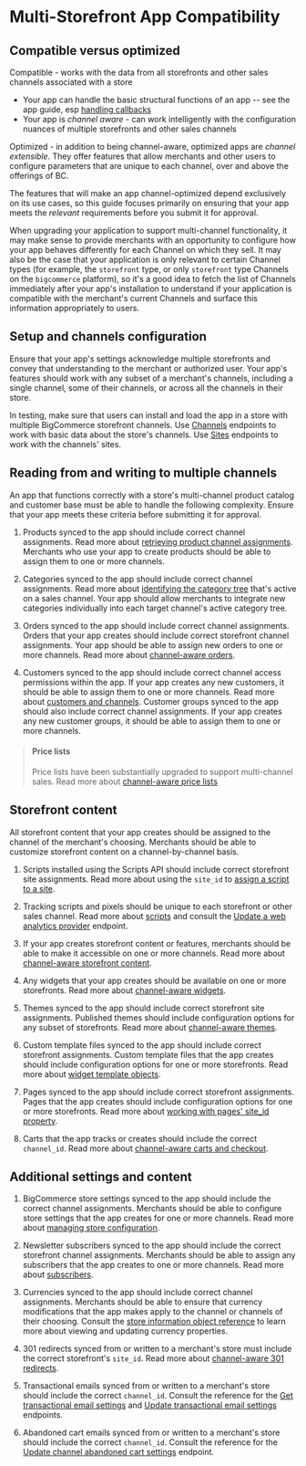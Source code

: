 # Multi-Storefront App Compatibility

## Compatible versus optimized

Compatible - works with the data from all storefronts and other sales channels associated with a store
* Your app can handle the basic structural functions of an app -- see the app guide, esp [handling callbacks]()
* Your app is *channel aware* - can work intelligently with the configuration nuances of multiple storefronts and other sales channels

Optimized - in addition to being channel-aware, optimized apps are *channel extensible*. They offer features that allow merchants and other users to configure parameters that are unique to each channel, over and above the offerings of BC. 

The features that will make an app channel-optimized depend exclusively on its use cases, so this guide focuses primarily on ensuring that your app meets the *relevant* requirements before you submit it for approval.

When upgrading your application to support multi-channel functionality, it may make sense to provide merchants with an opportunity to configure how your app behaves differently for each Channel on which they sell. It may also be the case that your application is only relevant to certain Channel types (for example, the `storefront` type, or only `storefront` type Channels on the `bigcommerce` platform), so it's a good idea to fetch the list of Channels immediately after your app's installation to understand if your application is compatible with the merchant's current Channels and surface this information appropriately to users.

## Setup and channels configuration

Ensure that your app's settings acknowledge multiple storefronts and convey that understanding to the merchant or authorized user. Your app's features should work with any subset of a merchant's channels, including a single channel, some of their channels, or across all the channels in their store. 

In testing, make sure that users can install and load the app in a store with multiple BigCommerce storefront channels. Use [Channels](/api-reference/store-management/channels) endpoints to work with basic data about the store's channels. Use [Sites](/api-reference/store-management/sites) endpoints to work with the channels' sites.


## Reading from and writing to multiple channels

An app that functions correctly with a store's multi-channel product catalog and customer base must be able to handle the following complexity. Ensure that your app meets these criteria before submitting it for approval.

1. Products synced to the app should include correct channel assignments. Read more about [retrieving product channel assignments](https://bigcommerce.stoplight.io/docs/api-beta-multi-storefront/ZG9jOjU0OTY1MDE-products). Merchants who use your app to create products should be able to assign them to one or more channels.
   
2. Categories synced to the app should include correct channel assignments. Read more about [identifying the category tree](/api-docs/multi-storefront/api-guide#categories) that's active on a sales channel. Your app should allow merchants to integrate new categories individually into each target channel's active category tree.
   
3. Orders synced to the app should include correct channel assignments. Orders that your app creates should include correct storefront channel assignments. Your app should be able to assign new orders to one or more channels. Read more about [channel-aware orders](/api-docs/multi-storefront/api-guide#orders).
   
4. Customers synced to the app should include correct channel access permissions within the app. If your app creates any new customers, it should be able to assign them to one or more channels. Read more about [customers and channels](/api-docs/multi-storefront/api-guide#customers). Customer groups synced to the app should also include correct channel assignments. If your app creates any new customer groups, it should be able to assign them to one or more channels.

<!-- theme: info -->
> #### Price lists
> Price lists have been substantially upgraded to support multi-channel sales. Read more about [channel-aware price lists](/api-docs/multi-storefront/api-guide#price-lists) 

## Storefront content

All storefront content that your app creates should be assigned to the channel of the merchant's choosing. Merchants should be able to customize storefront content on a channel-by-channel basis.

1. Scripts installed using the Scripts API should include correct storefront site assignments. Read more about using the `site_id` to [assign a script to a site](https://bigcommerce.stoplight.io/docs/api-beta-multi-storefront/ZG9jOjExNjkzNzIz-storefront-content#scripts).

2. Tracking scripts and pixels should be unique to each storefront or other sales channel. Read more about [scripts](https://bigcommerce.stoplight.io/docs/api-beta-multi-storefront/ZG9jOjExNjkzNzIz-storefront-content#scripts) and consult the [Update a web analytics provider](https://bigcommerce.stoplight.io/docs/api-beta-multi-storefront/b3A6MTE2OTQxNzE-update-a-web-analytics-provider) endpoint.

3. If your app creates storefront content or features, merchants should be able to make it accessible on one or more channels. Read more about [channel-aware storefront content](https://bigcommerce.stoplight.io/docs/api-beta-multi-storefront/ZG9jOjExNjkzNzIz-storefront-content).

4. Any widgets that your app creates should be available on one or more storefronts. Read more about [channel-aware widgets](https://bigcommerce.stoplight.io/docs/api-beta-multi-storefront/ZG9jOjExNjkzNzIz-storefront-content#widgets).

5. Themes synced to the app should include correct storefront site assignments. Published themes should include configuration options for any subset of storefronts. Read more about [channel-aware themes](https://bigcommerce.stoplight.io/docs/api-beta-multi-storefront/ZG9jOjExNjkzNzIz-storefront-content#themes).

6. Custom template files synced to the app should include correct storefront assignments. Custom template files that the app creates should include configuration options for one or more storefronts. Read more about [widget template objects](https://bigcommerce.stoplight.io/docs/api-beta-multi-storefront/c2NoOjExNjk0MDE2-widget-template).

7. Pages synced to the app should include correct storefront assignments. Pages that the app creates should include configuration options for one or more storefronts. Read more about [working with pages' site_id property](https://bigcommerce.stoplight.io/docs/api-beta-multi-storefront/ZG9jOjExNjkzNzIz-storefront-content#pages).

8.  Carts that the app tracks or creates should include the correct `channel_id`. Read more about [channel-aware carts and checkout](/api-docs/multi-storefront/api-guide#cart-and-checkout).

## Additional settings and content

1. BigCommerce store settings synced to the app should include the correct channel assignments. Merchants should be able to configure store settings that the app creates for one or more channels. Read more about [managing store configuration](/api-docs/store-management/settings).

2. Newsletter subscribers synced to the app should include the correct storefront channel assignments. Merchants should be able to assign any subscribers that the app creates to one or more channels. Read more about [subscribers](https://bigcommerce.stoplight.io/docs/api-beta-multi-storefront/ZG9jOjQ0NjQ2MDA-subscribers).

3. Currencies synced to the app should include correct channel assignments. Merchants should be able to ensure that currency modifications that the app makes apply to the channel or channels of their choosing. Consult the [store information object reference](https://bigcommerce.stoplight.io/docs/api-beta-multi-storefront/c2NoOjExNjk0MDA1-store-information) to learn more about viewing and updating currency properties.

4. 301 redirects synced from or written to a merchant's store must include the correct storefront's `site_id`. Read more about [channel-aware 301 redirects](https://bigcommerce.stoplight.io/docs/api-beta-multi-storefront/ZG9jOjExNjkzNzIz-storefront-content#301-redirects).

5. Transactional emails synced from or written to a merchant's store should include the correct `channel_id`. Consult the reference for the [Get transactional email settings](https://bigcommerce.stoplight.io/docs/api-beta-multi-storefront/b3A6MTE2OTQxODk-get-transactional-email-settings) and [Update transactional email settings](https://bigcommerce.stoplight.io/docs/api-beta-multi-storefront/b3A6MTE2OTQxOTA-update-transactional-email-settings) endpoints.

6. Abandoned cart emails synced from or written to a merchant's store should include the correct `channel_id`. Consult the reference for the [Update channel abandoned cart settings](https://bigcommerce.stoplight.io/docs/api-beta-multi-storefront/b3A6MTE2OTQwNDA-update-channel-abandoned-cart-settings) endpoint.

